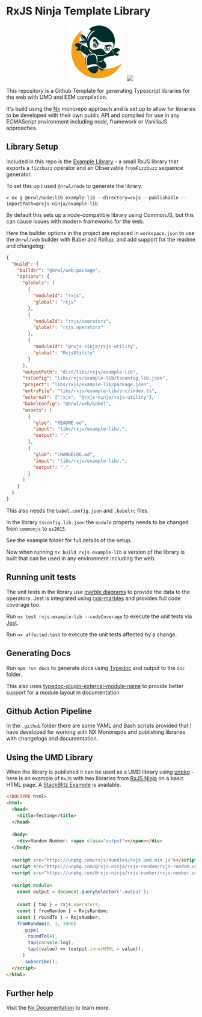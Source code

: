 # RxJS Ninja Template Library

<p align="center">
    <img src="https://raw.githubusercontent.com/rxjs-ninja/rxjs-ninja/main/assets/logo.png" width="150">
    <img src="https://raw.githubusercontent.com/nrwl/nx/master/images/nx-logo.png" width="150">
</p>

This repository is a Github Template for generating Typescript libraries for the web with UMD and ESM compilation.

It's build using the [Nx](https://nx.dev) monorepo approach and is set up to allow for libraries to be developed with
their own public API and compiled for use in any ECMAScript environment including node, framework or VanillaJS
approaches.

## Library Setup

Included in this repo is
the [Example Library](https://github.com/rxjs-ninja/nx-library-starter/tree/main/libs/rxjs/example-lib) - a small RxJS
library that exports a `fizzbuzz` operator and an Observable `fromFizzbuzz` sequence generator.

To set this up I used `@nrwl/node` to generate the library:

```
> nx g @nrwl/node:lib example-lib --directory=rxjs --publishable --importPath=@rxjs-ninja/example-lib
```

By default this sets up a node-compatible library using CommonJS, but this can cause issues with modern frameworks for
the web.

Here the builder options in the project are replaced in `workspace.json` to use the `@nrwl/web` builder with Babel and
Rollup, and add support for the readme and changelog:

```json
{
  "build": {
    "builder": "@nrwl/web:package",
    "options": {
      "globals": [
        {
          "moduleId": "rxjs",
          "global": "rxjs"
        },
        {
          "moduleId": "rxjs/operators",
          "global": "rxjs.operators"
        },
        {
          "moduleId": "@rxjs-ninja/rxjs-utility",
          "global": "RxjsUtility"
        }
      ],
      "outputPath": "dist/libs/rxjs/example-lib",
      "tsConfig": "libs/rxjs/example-lib/tsconfig.lib.json",
      "project": "libs/rxjs/example-lib/package.json",
      "entryFile": "libs/rxjs/example-lib/src/index.ts",
      "external": ["rxjs", "@rxjs-ninja/rxjs-utility"],
      "babelConfig": "@nrwl/web/babel",
      "assets": [
        {
          "glob": "README.md",
          "input": "libs/rxjs/example-lib/.",
          "output": "."
        },
        {
          "glob": "CHANGELOG.md",
          "input": "libs/rxjs/example-lib/.",
          "output": "."
        }
      ]
    }
  }
}
```

This also needs the `babel.config.json` and `.babelrc` files.

In the library `tsconfig.lib.json` the `module` property needs to be changed from `commonjs` to `es2015`.

See the example folder for full details of the setup.

Now when running `nx build rxjs-example-lib` a version of the library is built that can be used in any environment
including the web.

## Running unit tests

The unit tests in the library use [marble diagrams](https://rxmarbles.com/) to provide the data to the operators. Jest
is integrated using [rxjs-marbles](https://www.npmjs.com/package/rxjs-marbles) and provides full code coverage too.

Run `nx test rxjs-example-lib --codeCoverage` to execute the unit tests via [Jest](https://jestjs.io).

Run `nx affected:test` to execute the unit tests affected by a change.

## Generating Docs

Run `npm run docs` to generate docs using [Typedoc](https://typedoc.org) and output to the `doc` folder.

This also uses [typedoc-plugin-external-module-name](https://www.npmjs.com/package/typedoc-plugin-external-module-name)
to provide better support for a module layout in documentation

## Github Action Pipeline

In the `.github` folder there are some YAML and Bash scripts provided that I have developed for working with NX
Monorepos and publishing libraries with changelogs and documentation.

## Using the UMD Library

When the library is published it can be used as a UMD library using [unpkg](https://unpkg.com) - here is an example
of `RxJS` with two libraries from [RxJS Ninja](https://rxjs.ninja) on a basic HTML page. A [StackBlitz Example](https://stackblitz.com/edit/rxjs-ninja-umd-example?file=index.html) is available.

```html
<!DOCTYPE html>
<html>
  <head>
    <title>Testing</title>
  </head>

  <body>
    <div>Random Number: <span class="output"></span></div>
  </body>

  <script src="https://unpkg.com/rxjs/bundles/rxjs.umd.min.js"></script>
  <script src="https://unpkg.com/@rxjs-ninja/rxjs-random/rxjs-random.umd.js"></script>
  <script src="https://unpkg.com/@rxjs-ninja/rxjs-number/rxjs-number.umd.js"></script>

  <script module>
    const output = document.querySelector('.output');

    const { tap } = rxjs.operators;
    const { fromRandom } = RxjsRandom;
    const { roundTo } = RxjsNumber;
    fromRandom(0, 1, 1000)
      .pipe(
        roundTo(4),
        tap(console.log),
        tap((value) => (output.innerHTML = value)),
      )
      .subscribe();
  </script>
</html>
```

## Further help

Visit the [Nx Documentation](https://nx.dev) to learn more.

